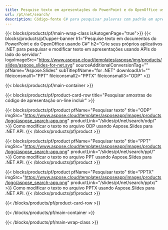 ```yaml
---
title: Pesquise texto em apresentações do PowerPoint e do OpenOffice usando .NET
url: /pt/net/search/
description: Código-fonte C# para pesquisar palavras com padrão em apresentações PowerPoint e OpenOffice™
---
```


{{< blocks/products/pf/main-wrap-class isAutogenPage="true">}}
{{< blocks/products/pf/upper-banner h1="Pesquise texto em documentos do PowerPoint e do OpenOffice usando C#" h2="Crie seus próprios aplicativos .NET para pesquisar e modificar texto em apresentações usando APIs do lado do servidor." logoImageSrc="https://www.aspose.cloud/templates/aspose/img/products/slides/aspose_slides-for-net.svg" sourceAdditionalConversionTag="" pfName="Aspose.Slides" subTitlepfName="for .NET" downloadUrl="" fileiconsmall1="PPT" fileiconsmall2="PPTX" fileiconsmall3="ODP" >}}

{{< blocks/products/pf/main-container >}}

{{< blocks/products/pf/product-card-row title="Pesquisar amostras de código de apresentação on-line incluir" >}}

{{< blocks/products/pf/product pfName="Pesquisar texto" title="ODP" imgSrc="https://www.aspose.cloud/templates/asposeapp/images/products/logo/aspose_search-app.png" productLink="/slides/pt/net/search/odp/" >}}
Como modificar o texto no arquivo ODP usando Aspose.Slides para .NET API.
{{< /blocks/products/pf/product >}}

{{< blocks/products/pf/product pfName="Pesquisar texto" title="PPT" imgSrc="https://www.aspose.cloud/templates/asposeapp/images/products/logo/aspose_search-app.png" productLink="/slides/pt/net/search/ppt/" >}}
Como modificar o texto no arquivo PPT usando Aspose.Slides para .NET API.
{{< /blocks/products/pf/product >}}

{{< blocks/products/pf/product pfName="Pesquisar texto" title="PPTX" imgSrc="https://www.aspose.cloud/templates/asposeapp/images/products/logo/aspose_search-app.png" productLink="/slides/pt/net/search/pptx/" >}}
Como modificar o texto no arquivo PPTX usando Aspose.Slides para .NET API.
{{< /blocks/products/pf/product >}}



{{< /blocks/products/pf/product-card-row >}}

{{< /blocks/products/pf/main-container >}}
    
{{< /blocks/products/pf/main-wrap-class >}}